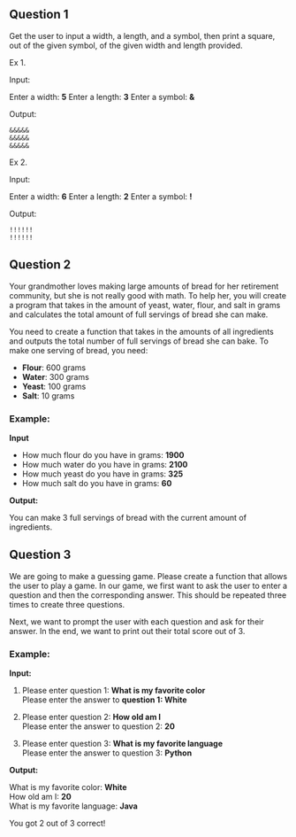 ## Question 1

  

Get the user to input a width, a length, and a symbol, then print a square, out of the given symbol, of the given width and length provided.

  

Ex 1.

Input:

Enter a width: **5**
Enter a length: **3**
Enter a symbol: **&**

Output:

    &&&&&
    &&&&&
    &&&&&

Ex 2.

Input:

Enter a width: **6**
Enter a length: **2**
Enter a symbol: **!**

Output:

    !!!!!!
    !!!!!!


  


## Question 2

Your grandmother loves making large amounts of bread for her retirement community, but she is not really good with math. To help her, you will create a program that takes in the amount of yeast, water, flour, and salt in grams and calculates the total amount of full servings of bread she can make.

You need to create a function that takes in the amounts of all ingredients and outputs the total number of full servings of bread she can bake. To make one serving of bread, you need:

- **Flour**: 600 grams
- **Water**: 300 grams
- **Yeast**: 100 grams
- **Salt**: 10 grams

### Example:

**Input**

- How much flour do you have in grams: **1900**  
- How much water do you have in grams: **2100**  
- How much yeast do you have in grams: **325**  
- How much salt do you have in grams: **60**  

**Output:**

You can make 3 full servings of bread with the current amount of ingredients.


  
  
  


## Question 3

We are going to make a guessing game. Please create a function that allows the user to play a game. In our game, we first want to ask the user to enter a question and then the corresponding answer. This should be repeated three times to create three questions.

Next, we want to prompt the user with each question and ask for their answer. In the end, we want to print out their total score out of 3.

### Example:

**Input:**
1. Please enter question 1: **What is my favorite color**  
   Please enter the answer to **question 1: White**

2. Please enter question 2: **How old am I**  
   Please enter the answer to question 2: **20**

3. Please enter question 3: **What is my favorite language**  
   Please enter the answer to question 3: **Python**

**Output:**

What is my favorite color: **White**  
How old am I: **20**  
What is my favorite language: **Java**  

You got 2 out of 3 correct!
